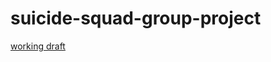 # suicide-squad-group-project
[working draft](https://nicolegeorge.github.io/suicide-squad-GoT-app/)